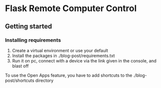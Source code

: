# Flask Remote Computer Control



## Getting started
### Installing requirements
1. Create a virtual environment or use your default
2. Install the packages in ./blog-post/requirements.txt
3. Run it on pc, connect with a device via the link given in the console, and blast off

To use the Open Apps feature, you have to add shortcuts to the ./blog-post/shortcuts directory
